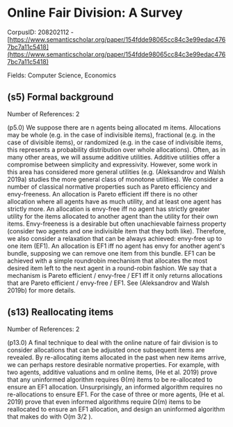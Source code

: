 # Online Fair Division: A Survey

CorpusID: 208202112 - [https://www.semanticscholar.org/paper/154fdde98065cc84c3e99edac4767bc7a11c5418](https://www.semanticscholar.org/paper/154fdde98065cc84c3e99edac4767bc7a11c5418)

Fields: Computer Science, Economics

## (s5) Formal background
Number of References: 2

(p5.0) We suppose there are n agents being allocated m items. Allocations may be whole (e.g. in the case of indivisible items), fractional (e.g. in the case of divisible items), or randomized (e.g. in the case of indivisible items, this represents a probability distribution over whole allocations). Often, as in many other areas, we will assume additive utilities. Additive utilities offer a compromise between simplicity and expressivity. However, some work in this area has considered more general utilities (e.g. (Aleksandrov and Walsh 2019a) studies the more general class of monotone utilities). We consider a number of classical normative properties such as Pareto efficiency and envy-freeness. An allocation is Pareto efficient iff there is no other allocation where all agents have as much utility, and at least one agent has strictly more. An allocation is envy-free iff no agent has strictly greater utility for the items allocated to another agent than the utility for their own items. Envy-freeness is a desirable but often unachievable fairness property (consider two agents and one indivisible item that they both like). Therefore, we also consider a relaxation that can be always achieved: envy-free up to one item (EF1). An allocation is EF1 iff no agent has envy for another agent's bundle, supposing we can remove one item from this bundle. EF1 can be achieved with a simple roundrobin mechanism that allocates the most desired item left to the next agent in a round-robin fashion. We say that a mechanism is Pareto efficient / envy-free / EF1 iff it only returns allocations that are Pareto efficient / envy-free / EF1. See (Aleksandrov and Walsh 2019b) for more details.
## (s13) Reallocating items
Number of References: 2

(p13.0) A final technique to deal with the online nature of fair division is to consider allocations that can be adjusted once subsequent items are revealed. By re-allocating items allocated in the past when new items arrive, we can perhaps restore desirable normative properties. For example, with two agents, additive valuations and m online items, (He et al. 2019) prove that any uninformed algorithm requires Θ(m) items to be re-allocated to ensure an EF1 allocation. Unsurprisingly, an informed algorithm requires no re-allocations to ensure EF1. For the case of three or more agents, (He et al. 2019) prove that even informed algorithms require Ω(m) items to be reallocated to ensure an EF1 allocation, and design an uninformed algorithm that makes do with O(m 3/2 ).
